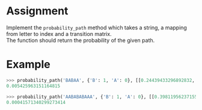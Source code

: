 # Assignment

Implement the `probability_path` method which takes a string, a mapping from letter to index and a transition matrix.  
The function should return the probability of the given path.

# Example

```python
>>> probability_path('BABAA', {'B': 1, 'A': 0}, [[0.24439433296892832, 0.7556056670310717], [0.24241542404217956, 0.7575845759578205]])
0.005425963151164815

>>> probability_path('AABABABAAA', {'B': 1, 'A': 0}, [[0.3981195623715506, 0.6018804376284493], [0.3924198144356077, 0.6075801855643923]])
0.00041571340299273414
```
